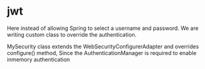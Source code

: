 # jwt
Here instead of allowing Spring to select a username and password. We are writing custom class to override the authentication.

MySecurity class extends the WebSecurityConfigurerAdapter and overrides configure() method, Since the AuthenticationManager is required to enable inmemory authentication 
